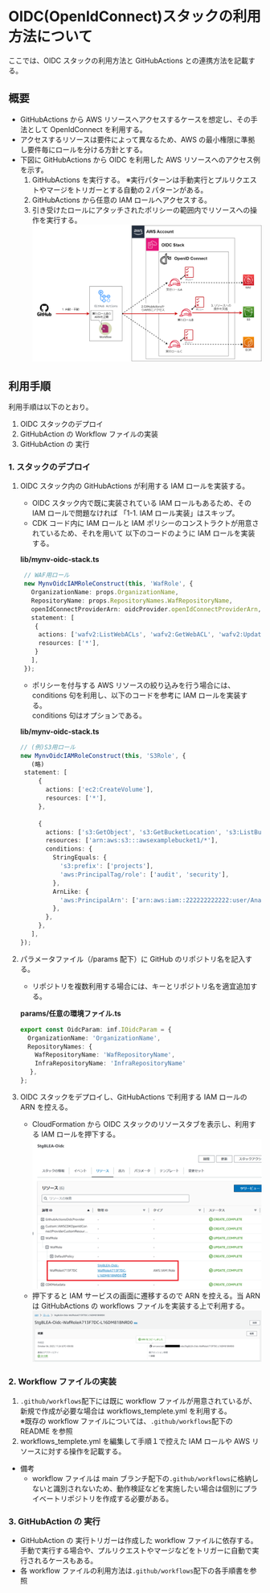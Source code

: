 # OIDC(OpenIdConnect)スタックの利用方法について

ここでは、OIDC スタックの利用方法と GitHubActions との連携方法を記載する。

## 概要

- GitHubActions から AWS リソースへアクセスするケースを想定し、その手法として OpenIdConnect を利用する。
- アクセスするリソースは要件によって異なるため、AWS の最小権限に準拠し要件毎にロールを分ける方針とする。
- 下図に GitHubActions から OIDC を利用した AWS リソースへのアクセス例を示す。
  1. GitHubActions を実行する。
     ※実行パターンは手動実行とプルリクエストやマージをトリガーとする自動の２パターンがある。
  1. GitHubActions から任意の IAM ロールへアクセスする。
  1. 引き受けたロールにアタッチされたポリシーの範囲内でリソースへの操作を実行する。
     ![](./images/OIDC.dio.png)

## 利用手順

利用手順は以下のとおり。

1. OIDC スタックのデプロイ
1. GitHubAction の Workflow ファイルの実装
1. GitHubAction の 実行

### 1. スタックのデプロイ

1. OIDC スタック内の GitHubActions が利用する IAM ロールを実装する。

   - OIDC スタック内で既に実装されている IAM ロールもあるため、その IAM ロールで問題なければ 「1-1. IAM ロール実装」はスキップ。
   - CDK コード内に IAM ロールと IAM ポリシーのコンストラクトが用意されているため、それを用いて 以下のコードのように IAM ロールを実装する。

   **lib/mynv-oidc-stack.ts**

   ```Typescript
    // WAF用ロール
    new MynvOidcIAMRoleConstruct(this, 'WafRole', {
      OrganizationName: props.OrganizationName,
      RepositoryName: props.RepositoryNames.WafRepositoryName,
      openIdConnectProviderArn: oidcProvider.openIdConnectProviderArn,
      statement: [
       {
        actions: ['wafv2:ListWebACLs', 'wafv2:GetWebACL', 'wafv2:UpdateWebACL'],
        resources: ['*'],
       }
      ],
    });
   ```

   - ポリシーを付与する AWS リソースの絞り込みを行う場合には、conditions 句を利用し、以下のコードを参考に IAM ロールを実装する。  
     conditions 句はオプションである。

   **lib/mynv-oidc-stack.ts**

   ```Typescript
   // (例)S3用ロール
   new MynvOidcIAMRoleConstruct(this, 'S3Role', {
      (略)
    statement: [
        {
          actions: ['ec2:CreateVolume'],
          resources: ['*'],
        },

        {
          actions: ['s3:GetObject', 's3:GetBucketLocation', 's3:ListBucket'],
          resources: ['arn:aws:s3:::awsexamplebucket1/*'],
          conditions: {
            StringEquals: {
              's3:prefix': ['projects'],
              'aws:PrincipalTag/role': ['audit', 'security'],
            },
            ArnLike: {
              'aws:PrincipalArn': ['arn:aws:iam::222222222222:user/Ana', 'arn:aws:iam::222222222222:user/Mary'],
            },
          },
        },
      ],
   });
   ```

1. パラメータファイル（/params 配下）に GitHub のリポジトリ名を記入する。

   - リポジトリを複数利用する場合には、キーとリポジトリ名を適宜追加する。

   **params/任意の環境ファイル.ts**

   ```Typescript
   export const OidcParam: inf.IOidcParam = {
     OrganizationName: 'OrganizationName',
     RepositoryNames: {
       WafRepositoryName: 'WafRepositoryName',
       InfraRepositoryName: 'InfraRepositoryName'
    　},
   };
   ```

1. OIDC スタックをデプロイし、GitHubActions で利用する IAM ロールの ARN を控える。
   - CloudFormation から OIDC スタックのリソースタブを表示し、利用する IAM ロールを押下する。
     ![](./images/OIDC_GitHubActionsRole.png)
   - 押下すると IAM サービスの画面に遷移するので ARN を控える。当 ARN は GitHubActions の workflows ファイルを実装する上で利用する。
     ![](./images/OIDC_GitHubActionsRoleARN.png)

### 2. Workflow ファイルの実装

1. `.github/workflows`配下には既に workflow ファイルが用意されているが、新規で作成が必要な場合は workflows_templete.yml を利用する。  
   ※既存の workflow ファイルについては、`.github/workflows`配下の README を参照
1. workflows_templete.yml を編集して手順１で控えた IAM ロールや AWS リソースに対する操作を記載する。

- 備考
  - workflow ファイルは main ブランチ配下の`.github/workflows`に格納しないと識別されないため、動作検証などを実施したい場合は個別にプライベートリポジトリを作成する必要がある。

### 3. GitHubAction の 実行

- GitHubAction の 実行トリガーは作成した workflow ファイルに依存する。手動で実行する場合や、プルリクエストやマージなどをトリガーに自動で実行されるケースもある。
- 各 workflow ファイルの利用方法は`.github/workflows`配下の各手順書を参照

